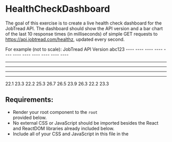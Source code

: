 # HealthCheckDashboard

The goal of this exercise is to create a live health check dashboard for the JobTread API. The dashboard should show the API version and a bar chart of the last 10 response times (in milliseconds) of simple GET requests to https://api.jobtread.com/healthz, updated every second.

For example (not to scale):
          JobTread API Version abc123
               ---- ---- ----      ----
     ----      ---- ---- ---- ---- ----      ----
---- ---- ---- ---- ---- ---- ---- ---- ---- ----
---- ---- ---- ---- ---- ---- ---- ---- ---- ----
---- ---- ---- ---- ---- ---- ---- ---- ---- ----
---- ---- ---- ---- ---- ---- ---- ---- ---- ----
22.1 23.3 22.2 25.3 26.7 26.5 23.9 26.3 22.2 23.3

## Requirements:
- Render your root component to the `root` <div> provided below.
- No external CSS or JavaScript should be imported besides the React and
  ReactDOM libraries already included below.
- Include all of your CSS and JavaScript in this file in the <style> and
  <script> tags below.
- The entirety of the completed exercise should be contained in this file.
- The dashboard should run correctly in the latest version of Chrome when served
  from the file protocol. Other browsers do not need to be tested for this
  exercise.
- The dashboard should be responsive to different screen widths.
- Feel free to present the data in additional ways as well, if you choose.
- Your submission will be evaluated on both visual design and code quality.
